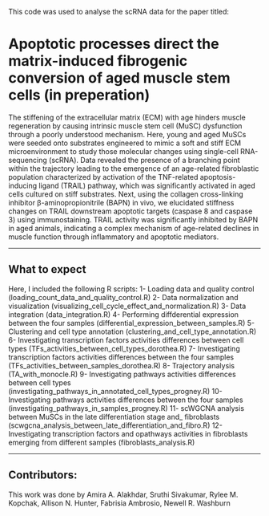 This code was used to analyse the scRNA data for the paper titled:

# Apoptotic processes direct the matrix-induced fibrogenic conversion of aged muscle stem cells (in preperation)

The stiffening of the extracellular matrix (ECM) with age hinders muscle regeneration by causing intrinsic muscle stem cell (MuSC) dysfunction through a poorly understood mechanism. Here, young and aged MuSCs were seeded onto substrates engineered to mimic a soft and stiff ECM microenvironment to study those molecular changes using single-cell RNA-sequencing (scRNA). Data revealed the presence of a branching point within the trajectory leading to the emergence of an age-related fibroblastic population characterized by activation of the TNF-related apoptosis-inducing ligand (TRAIL) pathway, which was significantly activated in aged cells cultured on stiff substrates. Next, using the collagen cross-linking inhibitor β-aminopropionitrile (BAPN) in vivo, we elucidated stiffness changes on TRAIL downstream apoptotic targets (caspase 8 and caspase 3) using immunostaining. TRAIL activity was significantly inhibited by BAPN in aged animals, indicating a complex mechanism of age-related declines in muscle function through inflammatory and apoptotic mediators.
***
## What to expect
Here, I included the following R scripts:
1- Loading data and quality control (loading_count_data_and_quality_control.R)
2- Data normalization and visualization (visualizing_cell_cycle_effect_and_normalization.R)
3- Data integration (data_integration.R)
4- Performing diffderential expression between the four samples (differential_expression_between_samples.R)
5- Clustering and cell type annotation (clustering_and_cell_type_annotation.R)
6- Investigating transcription factors activities differences between cell types (TFs_activities_between_cell_types_dorothea.R)
7- Investigating transcription factors activities differences between the four samples (TFs_activities_between_samples_dorothea.R)
8- Trajectory analysis (TA_with_monocle.R)
9- Investigating pathways activities differences between cell types (investigating_pathways_in_annotated_cell_types_progney.R)
10- Investigating pathways activities differences between the four samples (investigating_pathways_in_samples_progney.R)
11- scWGCNA analysis between MuSCs in the late differentiation stage and_ fibroblasts (scwgcna_analysis_between_late_differentiation_and_fibro.R)
12- Investigating transcription factors and opathways activities in fibroblasts emerging from different samples (fibroblasts_analysis.R)

-----
## Contributors:
This work was done by Amira A. Alakhdar, Sruthi Sivakumar, Rylee M. Kopchak, Allison N. Hunter, Fabrisia Ambrosio, Newell R. Washburn



